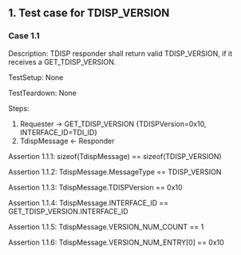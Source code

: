 ## 1. Test case for TDISP_VERSION

### Case 1.1

Description: TDISP responder shall return valid TDISP_VERSION, if it receives a GET_TDISP_VERSION.

TestSetup: None

TestTeardown: None

Steps:
1. Requester -> GET_TDISP_VERSION {TDISPVersion=0x10, INTERFACE_ID=TDI_ID}
2. TdispMessage <- Responder

Assertion 1.1.1:
    sizeof(TdispMessage) == sizeof(TDISP_VERSION)

Assertion 1.1.2:
    TdispMessage.MessageType == TDISP_VERSION

Assertion 1.1.3:
    TdispMessage.TDISPVersion == 0x10

Assertion 1.1.4:
    TdispMessage.INTERFACE_ID == GET_TDISP_VERSION.INTERFACE_ID

Assertion 1.1.5:
    TdispMessage.VERSION_NUM_COUNT == 1

Assertion 1.1.6:
    TdispMessage.VERSION_NUM_ENTRY[0] == 0x10
